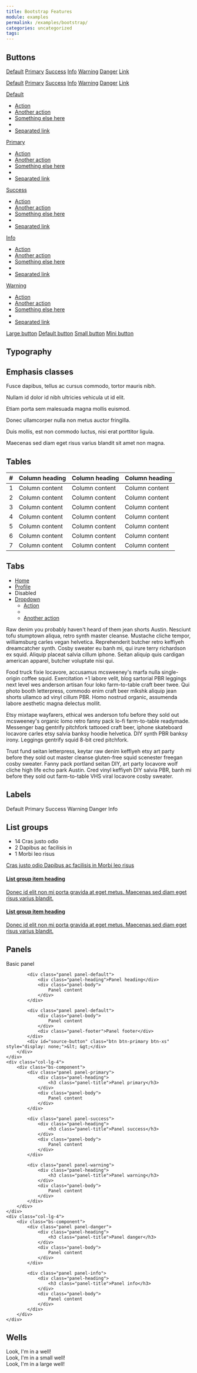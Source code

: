 ```yaml
---
title: Bootstrap Features
module: examples
permalink: /examples/bootstrap/
categories: uncategorized
tags:
---
```


## Buttons
<p>
<a href="#" class="btn btn-default">Default</a>
<a href="#" class="btn btn-primary">Primary</a>
<a href="#" class="btn btn-success">Success</a>
<a href="#" class="btn btn-info">Info</a>
<a href="#" class="btn btn-warning">Warning</a>
<a href="#" class="btn btn-danger">Danger</a>
<a href="#" class="btn btn-link">Link</a>
</p><p>
<a href="#" class="btn btn-default disabled">Default</a>
<a href="#" class="btn btn-primary disabled">Primary</a>
<a href="#" class="btn btn-success disabled">Success</a>
<a href="#" class="btn btn-info disabled">Info</a>
<a href="#" class="btn btn-warning disabled">Warning</a>
<a href="#" class="btn btn-danger disabled">Danger</a>
<a href="#" class="btn btn-link disabled">Link</a>
</p><p>
<div class="btn-group">
  <a href="#" class="btn btn-default">Default</a>
  <a href="#" class="btn btn-default dropdown-toggle" data-toggle="dropdown"><span class="caret"></span></a>
  <ul class="dropdown-menu">
    <li><a href="#">Action</a></li>
    <li><a href="#">Another action</a></li>
    <li><a href="#">Something else here</a></li>
    <li class="divider"></li>
    <li><a href="#">Separated link</a></li>
  </ul>
</div>

<div class="btn-group">
  <a href="#" class="btn btn-primary">Primary</a>
  <a href="#" class="btn btn-primary dropdown-toggle" data-toggle="dropdown"><span class="caret"></span></a>
  <ul class="dropdown-menu">
    <li><a href="#">Action</a></li>
    <li><a href="#">Another action</a></li>
    <li><a href="#">Something else here</a></li>
    <li class="divider"></li>
    <li><a href="#">Separated link</a></li>
  </ul>
</div>

<div class="btn-group">
  <a href="#" class="btn btn-success">Success</a>
  <a href="#" class="btn btn-success dropdown-toggle" data-toggle="dropdown"><span class="caret"></span></a>
  <ul class="dropdown-menu">
    <li><a href="#">Action</a></li>
    <li><a href="#">Another action</a></li>
    <li><a href="#">Something else here</a></li>
    <li class="divider"></li>
    <li><a href="#">Separated link</a></li>
  </ul>
</div>

<div class="btn-group">
  <a href="#" class="btn btn-info">Info</a>
  <a href="#" class="btn btn-info dropdown-toggle" data-toggle="dropdown"><span class="caret"></span></a>
  <ul class="dropdown-menu">
    <li><a href="#">Action</a></li>
    <li><a href="#">Another action</a></li>
    <li><a href="#">Something else here</a></li>
    <li class="divider"></li>
    <li><a href="#">Separated link</a></li>
  </ul>
</div>

<div class="btn-group">
  <a href="#" class="btn btn-warning">Warning</a>
  <a href="#" class="btn btn-warning dropdown-toggle" data-toggle="dropdown"><span class="caret"></span></a>
  <ul class="dropdown-menu">
    <li><a href="#">Action</a></li>
    <li><a href="#">Another action</a></li>
    <li><a href="#">Something else here</a></li>
    <li class="divider"></li>
    <li><a href="#">Separated link</a></li>
  </ul>
</div>
</p><p>

<a href="#" class="btn btn-primary btn-lg">Large button</a>
<a href="#" class="btn btn-primary">Default button</a>
<a href="#" class="btn btn-primary btn-sm">Small button</a>
<a href="#" class="btn btn-primary btn-xs">Mini button</a>
</p>


## Typography

<h2>Emphasis classes</h2>
<p class="text-muted">Fusce dapibus, tellus ac cursus commodo, tortor mauris nibh.</p>
<p class="text-primary">Nullam id dolor id nibh ultricies vehicula ut id elit.</p>
<p class="text-warning">Etiam porta sem malesuada magna mollis euismod.</p>
<p class="text-danger">Donec ullamcorper nulla non metus auctor fringilla.</p>
<p class="text-success">Duis mollis, est non commodo luctus, nisi erat porttitor ligula.</p>
<p class="text-info">Maecenas sed diam eget risus varius blandit sit amet non magna.</p>


## Tables

<table class="table table-striped table-hover ">
  <thead>
    <tr>
      <th>#</th>
      <th>Column heading</th>
      <th>Column heading</th>
      <th>Column heading</th>
    </tr>
  </thead>
  <tbody>
    <tr>
      <td>1</td>
      <td>Column content</td>
      <td>Column content</td>
      <td>Column content</td>
    </tr>
    <tr>
      <td>2</td>
      <td>Column content</td>
      <td>Column content</td>
      <td>Column content</td>
    </tr>
    <tr class="info">
      <td>3</td>
      <td>Column content</td>
      <td>Column content</td>
      <td>Column content</td>
    </tr>
    <tr class="success">
      <td>4</td>
      <td>Column content</td>
      <td>Column content</td>
      <td>Column content</td>
    </tr>
    <tr class="danger">
      <td>5</td>
      <td>Column content</td>
      <td>Column content</td>
      <td>Column content</td>
    </tr>
    <tr class="warning">
      <td>6</td>
      <td>Column content</td>
      <td>Column content</td>
      <td>Column content</td>
    </tr>
    <tr class="active">
      <td>7</td>
      <td>Column content</td>
      <td>Column content</td>
      <td>Column content</td>
    </tr>
  </tbody>
</table>


## Tabs

<ul class="nav nav-tabs">
  <li class="active"><a href="#home" data-toggle="tab">Home</a></li>
  <li><a href="#profile" data-toggle="tab">Profile</a></li>
  <li class="disabled"><a>Disabled</a></li>
  <li class="dropdown">
    <a class="dropdown-toggle" data-toggle="dropdown" href="#">
      Dropdown <span class="caret"></span>
    </a>
    <ul class="dropdown-menu">
      <li><a href="#dropdown1" data-toggle="tab">Action</a></li>
      <li class="divider"></li>
      <li><a href="#dropdown2" data-toggle="tab">Another action</a></li>
    </ul>
  </li>
</ul>
<div id="myTabContent" class="tab-content">
  <div class="tab-pane fade active in" id="home">
    <p>Raw denim you probably haven't heard of them jean shorts Austin. Nesciunt tofu stumptown aliqua, retro synth master cleanse. Mustache cliche tempor, williamsburg carles vegan helvetica. Reprehenderit butcher retro keffiyeh dreamcatcher synth. Cosby sweater eu banh mi, qui irure terry richardson ex squid. Aliquip placeat salvia cillum iphone. Seitan aliquip quis cardigan american apparel, butcher voluptate nisi qui.</p>
  </div>
  <div class="tab-pane fade" id="profile">
    <p>Food truck fixie locavore, accusamus mcsweeney's marfa nulla single-origin coffee squid. Exercitation +1 labore velit, blog sartorial PBR leggings next level wes anderson artisan four loko farm-to-table craft beer twee. Qui photo booth letterpress, commodo enim craft beer mlkshk aliquip jean shorts ullamco ad vinyl cillum PBR. Homo nostrud organic, assumenda labore aesthetic magna delectus mollit.</p>
  </div>
  <div class="tab-pane fade" id="dropdown1">
    <p>Etsy mixtape wayfarers, ethical wes anderson tofu before they sold out mcsweeney's organic lomo retro fanny pack lo-fi farm-to-table readymade. Messenger bag gentrify pitchfork tattooed craft beer, iphone skateboard locavore carles etsy salvia banksy hoodie helvetica. DIY synth PBR banksy irony. Leggings gentrify squid 8-bit cred pitchfork.</p>
  </div>
  <div class="tab-pane fade" id="dropdown2">
    <p>Trust fund seitan letterpress, keytar raw denim keffiyeh etsy art party before they sold out master cleanse gluten-free squid scenester freegan cosby sweater. Fanny pack portland seitan DIY, art party locavore wolf cliche high life echo park Austin. Cred vinyl keffiyeh DIY salvia PBR, banh mi before they sold out farm-to-table VHS viral locavore cosby sweater.</p>
  </div>
</div>

## Labels

<p>
<span class="label label-default">Default</span>
<span class="label label-primary">Primary</span>
<span class="label label-success">Success</span>
<span class="label label-warning">Warning</span>
<span class="label label-danger">Danger</span>
<span class="label label-info">Info</span>
</p>


## List groups

<div class="row">
    <div class="col-lg-4">
        <div class="bs-component">
            <ul class="list-group">
                <li class="list-group-item">
                    <span class="badge">14</span> Cras justo odio
                </li>
                <li class="list-group-item">
                    <span class="badge">2</span> Dapibus ac facilisis in
                </li>
                <li class="list-group-item">
                    <span class="badge">1</span> Morbi leo risus
                </li>
            </ul>
        </div>
    </div>
    <div class="col-lg-4">
        <div class="bs-component">
            <div class="list-group">
                <a href="#" class="list-group-item active">
                  Cras justo odio
                </a>
                <a href="#" class="list-group-item">Dapibus ac facilisis in
                </a>
                <a href="#" class="list-group-item">Morbi leo risus
                </a>
            </div>
        </div>
    </div>
    <div class="col-lg-4">
        <div class="bs-component">
            <div class="list-group">
                <a href="#" class="list-group-item">
                    <h4 class="list-group-item-heading">List group item heading</h4>
                    <p class="list-group-item-text">Donec id elit non mi porta gravida at eget metus. Maecenas sed diam eget risus varius blandit.</p>
                </a>
                <a href="#" class="list-group-item">
                    <h4 class="list-group-item-heading">List group item heading</h4>
                    <p class="list-group-item-text">Donec id elit non mi porta gravida at eget metus. Maecenas sed diam eget risus varius blandit.</p>
                </a>
            </div>
        </div>
    </div>
</div>


## Panels

<div class="row">
    <div class="col-lg-4">
        <div class="bs-component">
            <div class="panel panel-default">
                <div class="panel-body">
                    Basic panel
                </div>
            </div>

            <div class="panel panel-default">
                <div class="panel-heading">Panel heading</div>
                <div class="panel-body">
                    Panel content
                </div>
            </div>

            <div class="panel panel-default">
                <div class="panel-body">
                    Panel content
                </div>
                <div class="panel-footer">Panel footer</div>
            </div>
            <div id="source-button" class="btn btn-primary btn-xs" style="display: none;">&lt; &gt;</div>
        </div>
    </div>
    <div class="col-lg-4">
        <div class="bs-component">
            <div class="panel panel-primary">
                <div class="panel-heading">
                    <h3 class="panel-title">Panel primary</h3>
                </div>
                <div class="panel-body">
                    Panel content
                </div>
            </div>

            <div class="panel panel-success">
                <div class="panel-heading">
                    <h3 class="panel-title">Panel success</h3>
                </div>
                <div class="panel-body">
                    Panel content
                </div>
            </div>

            <div class="panel panel-warning">
                <div class="panel-heading">
                    <h3 class="panel-title">Panel warning</h3>
                </div>
                <div class="panel-body">
                    Panel content
                </div>
            </div>
        </div>
    </div>
    <div class="col-lg-4">
        <div class="bs-component">
            <div class="panel panel-danger">
                <div class="panel-heading">
                    <h3 class="panel-title">Panel danger</h3>
                </div>
                <div class="panel-body">
                    Panel content
                </div>
            </div>

            <div class="panel panel-info">
                <div class="panel-heading">
                    <h3 class="panel-title">Panel info</h3>
                </div>
                <div class="panel-body">
                    Panel content
                </div>
            </div>
        </div>
    </div>
</div>


## Wells

<div class="row">
    <div class="col-lg-4">
        <div class="bs-component">
            <div class="well">
                Look, I'm in a well!
            </div>
        </div>
    </div>
    <div class="col-lg-4">
        <div class="bs-component">
            <div class="well well-sm">
                Look, I'm in a small well!
            </div>
        </div>
    </div>
    <div class="col-lg-4">
        <div class="bs-component">
            <div class="well well-lg">
                Look, I'm in a large well!
            </div>
            <div id="source-button" class="btn btn-primary btn-xs" style="display: none;">&lt; &gt;</div>
        </div>
    </div>
</div>
